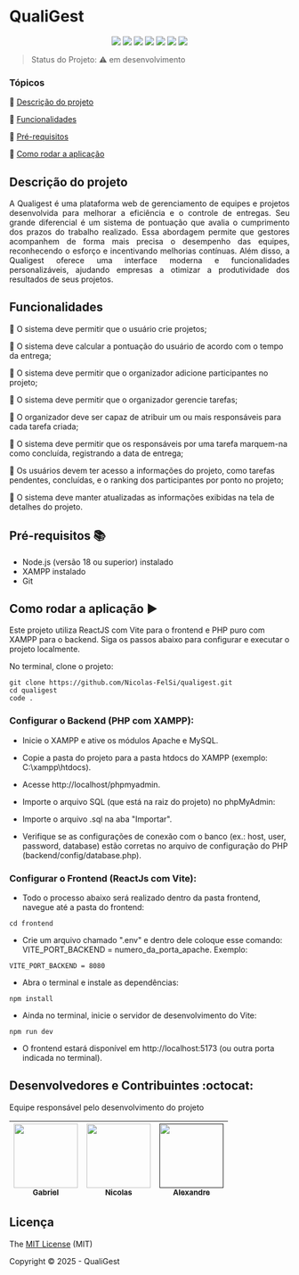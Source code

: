 <h1>QualiGest</h1>

<p align="center">
  <img src="https://img.shields.io/badge/PHP-777BB4?style=for-the-badge&logo=php&logoColor=white"/>
  <img src="https://img.shields.io/badge/MySQL-005C84?style=for-the-badge&logo=mysql&logoColor=white"/>
  <img src="https://img.shields.io/badge/React-20232A?style=for-the-badge&logo=react&logoColor=61DAFB"/>
  <img src="https://img.shields.io/badge/VSCode-0078D4?style=for-the-badge&logo=visual%20studio%20code&logoColor=white"/>
  <img src="https://img.shields.io/badge/HTML5-E34F26?style=for-the-badge&logo=html5&logoColor=white"/>
  <img src="https://img.shields.io/badge/CSS3-1572B6?style=for-the-badge&logo=css3&logoColor=white"/>
  <img src="https://img.shields.io/badge/Tailwind_CSS-38B2AC?style=for-the-badge&logo=tailwind-css&logoColor=white"/>
</p>

> Status do Projeto: :warning: em desenvolvimento

### Tópicos 

:small_blue_diamond: [Descrição do projeto](#descrição-do-projeto)

:small_blue_diamond: [Funcionalidades](#funcionalidades)

:small_blue_diamond: [Pré-requisitos](#pré-requisitos-books)

:small_blue_diamond: [Como rodar a aplicação](#como-rodar-a-aplicação-arrow_forward)

## Descrição do projeto 

<p align="justify">
    A Qualigest é uma plataforma web de gerenciamento de equipes e projetos desenvolvida para melhorar a eficiência e o controle de entregas. Seu grande diferencial é um sistema de pontuação que avalia o cumprimento dos prazos do trabalho realizado. Essa abordagem permite que gestores acompanhem de forma mais precisa o desempenho das equipes, reconhecendo o esforço e incentivando melhorias contínuas. Além disso, a Qualigest oferece uma interface moderna e funcionalidades personalizáveis, ajudando empresas a otimizar a produtividade dos resultados de seus projetos.
</p>

## Funcionalidades

🚧 O sistema deve permitir que o usuário crie projetos;

🚧 O sistema deve calcular a pontuação do usuário de acordo com o tempo da entrega;
  
🚧 O sistema deve permitir que o organizador adicione participantes no projeto;

🚧 O sistema deve permitir que o organizador gerencie tarefas;

🚧 O organizador deve ser capaz de atribuir um ou mais responsáveis para cada tarefa criada;

🚧 O sistema deve permitir que os responsáveis por uma tarefa marquem-na como concluída, registrando a data de entrega;

🚧 Os usuários devem ter acesso a informações do projeto, como tarefas pendentes, concluídas, e o ranking dos participantes por ponto no projeto;

🚧 O sistema deve manter atualizadas as informações exibidas na tela de detalhes do projeto.



<!-- <span style="color: red;">Liste todas as linguagens, dependencias e libs que o usuário deve ter instalado na máquina antes de rodar a aplicação</span> -->

## Pré-requisitos :books:

- Node.js (versão 18 ou superior) instalado
- XAMPP instalado
- Git

## Como rodar a aplicação :arrow_forward:
Este projeto utiliza ReactJS com Vite para o frontend e PHP puro com XAMPP para o backend. Siga os passos abaixo para configurar e executar o projeto localmente.

No terminal, clone o projeto: 

```
git clone https://github.com/Nicolas-FelSi/qualigest.git
cd qualigest
code .
```

### Configurar o Backend (PHP com XAMPP):

- Inicie o XAMPP e ative os módulos Apache e MySQL.

- Copie a pasta do projeto para a pasta htdocs do XAMPP (exemplo: C:\xampp\htdocs\).

- Acesse http://localhost/phpmyadmin.

- Importe o arquivo SQL (que está na raiz do projeto) no phpMyAdmin:

- Importe o arquivo .sql na aba "Importar".

- Verifique se as configurações de conexão com o banco (ex.: host, user, password, database) estão corretas no arquivo de configuração do PHP (backend/config/database.php).


### Configurar o Frontend (ReactJs com Vite):

- Todo o processo abaixo será realizado dentro da pasta frontend, navegue até a pasta do frontend:
```
cd frontend
```
- Crie um arquivo chamado ".env" e dentro dele coloque esse comando: VITE_PORT_BACKEND = numero_da_porta_apache. Exemplo:
```
VITE_PORT_BACKEND = 8080
```
- Abra o terminal e instale as dependências:
```
npm install
```
- Ainda no terminal, inicie o servidor de desenvolvimento do Vite:
```
npm run dev
```
- O frontend estará disponível em http://localhost:5173 (ou outra porta indicada no terminal).

## Desenvolvedores e Contribuintes :octocat:

Equipe responsável pelo desenvolvimento do projeto

| [<img src="https://avatars.githubusercontent.com/u/149525930?v=4" width=115><br><sub>Gabriel</sub>](https://github.com/B41el) |  [<img src="https://avatars.githubusercontent.com/u/56174366?v=4" width=115><br><sub>Nicolas</sub>](https://github.com/Nicolas-FelSi) |  [<img src="" width=115><br><sub>Alexandre</sub>]()  |
| :---: | :---: | :---: |

## Licença 

The [MIT License]() (MIT)

Copyright :copyright: 2025 - QualiGest

